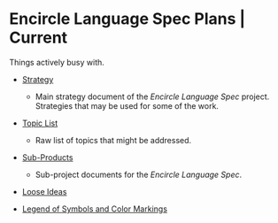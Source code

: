 Encircle Language Spec Plans | Current
======================================

Things actively busy with.

- [Strategy](strategy.md)
    
    - Main strategy document of the *Encircle Language Spec* project. Strategies that may be used for some of the work.

- [Topic List](topic-list.md)

    - Raw list of topics that might be addressed.

- [Sub-Products](sub-projects)

    - Sub-project documents for the *Encircle Language Spec*.

- [Loose Ideas](loose-ideas.md)

- [Legend of Symbols and Color Markings](legend-of-symbols-and-color-markings.md)

